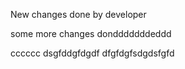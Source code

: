 New changes done by developer

some more changes dondddddddeddd


cccccc
dsgfddgfdgdf
dfgfdgfsdgdsfgfd
